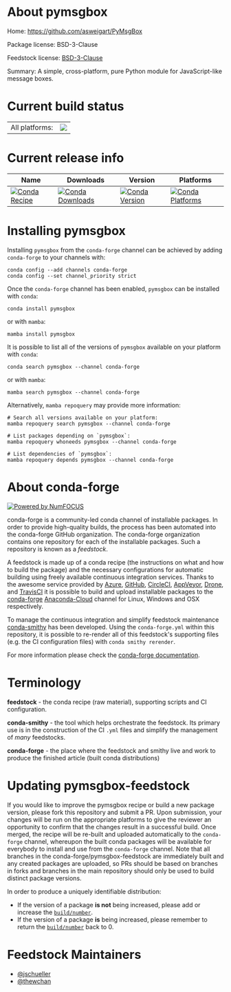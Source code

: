 About pymsgbox
==============

Home: https://github.com/asweigart/PyMsgBox

Package license: BSD-3-Clause

Feedstock license: [BSD-3-Clause](https://github.com/conda-forge/pymsgbox-feedstock/blob/main/LICENSE.txt)

Summary: A simple, cross-platform, pure Python module for JavaScript-like message boxes.

Current build status
====================


<table><tr><td>All platforms:</td>
    <td>
      <a href="https://dev.azure.com/conda-forge/feedstock-builds/_build/latest?definitionId=5286&branchName=main">
        <img src="https://dev.azure.com/conda-forge/feedstock-builds/_apis/build/status/pymsgbox-feedstock?branchName=main">
      </a>
    </td>
  </tr>
</table>

Current release info
====================

| Name | Downloads | Version | Platforms |
| --- | --- | --- | --- |
| [![Conda Recipe](https://img.shields.io/badge/recipe-pymsgbox-green.svg)](https://anaconda.org/conda-forge/pymsgbox) | [![Conda Downloads](https://img.shields.io/conda/dn/conda-forge/pymsgbox.svg)](https://anaconda.org/conda-forge/pymsgbox) | [![Conda Version](https://img.shields.io/conda/vn/conda-forge/pymsgbox.svg)](https://anaconda.org/conda-forge/pymsgbox) | [![Conda Platforms](https://img.shields.io/conda/pn/conda-forge/pymsgbox.svg)](https://anaconda.org/conda-forge/pymsgbox) |

Installing pymsgbox
===================

Installing `pymsgbox` from the `conda-forge` channel can be achieved by adding `conda-forge` to your channels with:

```
conda config --add channels conda-forge
conda config --set channel_priority strict
```

Once the `conda-forge` channel has been enabled, `pymsgbox` can be installed with `conda`:

```
conda install pymsgbox
```

or with `mamba`:

```
mamba install pymsgbox
```

It is possible to list all of the versions of `pymsgbox` available on your platform with `conda`:

```
conda search pymsgbox --channel conda-forge
```

or with `mamba`:

```
mamba search pymsgbox --channel conda-forge
```

Alternatively, `mamba repoquery` may provide more information:

```
# Search all versions available on your platform:
mamba repoquery search pymsgbox --channel conda-forge

# List packages depending on `pymsgbox`:
mamba repoquery whoneeds pymsgbox --channel conda-forge

# List dependencies of `pymsgbox`:
mamba repoquery depends pymsgbox --channel conda-forge
```


About conda-forge
=================

[![Powered by
NumFOCUS](https://img.shields.io/badge/powered%20by-NumFOCUS-orange.svg?style=flat&colorA=E1523D&colorB=007D8A)](https://numfocus.org)

conda-forge is a community-led conda channel of installable packages.
In order to provide high-quality builds, the process has been automated into the
conda-forge GitHub organization. The conda-forge organization contains one repository
for each of the installable packages. Such a repository is known as a *feedstock*.

A feedstock is made up of a conda recipe (the instructions on what and how to build
the package) and the necessary configurations for automatic building using freely
available continuous integration services. Thanks to the awesome service provided by
[Azure](https://azure.microsoft.com/en-us/services/devops/), [GitHub](https://github.com/),
[CircleCI](https://circleci.com/), [AppVeyor](https://www.appveyor.com/),
[Drone](https://cloud.drone.io/welcome), and [TravisCI](https://travis-ci.com/)
it is possible to build and upload installable packages to the
[conda-forge](https://anaconda.org/conda-forge) [Anaconda-Cloud](https://anaconda.org/)
channel for Linux, Windows and OSX respectively.

To manage the continuous integration and simplify feedstock maintenance
[conda-smithy](https://github.com/conda-forge/conda-smithy) has been developed.
Using the ``conda-forge.yml`` within this repository, it is possible to re-render all of
this feedstock's supporting files (e.g. the CI configuration files) with ``conda smithy rerender``.

For more information please check the [conda-forge documentation](https://conda-forge.org/docs/).

Terminology
===========

**feedstock** - the conda recipe (raw material), supporting scripts and CI configuration.

**conda-smithy** - the tool which helps orchestrate the feedstock.
                   Its primary use is in the construction of the CI ``.yml`` files
                   and simplify the management of *many* feedstocks.

**conda-forge** - the place where the feedstock and smithy live and work to
                  produce the finished article (built conda distributions)


Updating pymsgbox-feedstock
===========================

If you would like to improve the pymsgbox recipe or build a new
package version, please fork this repository and submit a PR. Upon submission,
your changes will be run on the appropriate platforms to give the reviewer an
opportunity to confirm that the changes result in a successful build. Once
merged, the recipe will be re-built and uploaded automatically to the
`conda-forge` channel, whereupon the built conda packages will be available for
everybody to install and use from the `conda-forge` channel.
Note that all branches in the conda-forge/pymsgbox-feedstock are
immediately built and any created packages are uploaded, so PRs should be based
on branches in forks and branches in the main repository should only be used to
build distinct package versions.

In order to produce a uniquely identifiable distribution:
 * If the version of a package **is not** being increased, please add or increase
   the [``build/number``](https://docs.conda.io/projects/conda-build/en/latest/resources/define-metadata.html#build-number-and-string).
 * If the version of a package **is** being increased, please remember to return
   the [``build/number``](https://docs.conda.io/projects/conda-build/en/latest/resources/define-metadata.html#build-number-and-string)
   back to 0.

Feedstock Maintainers
=====================

* [@jschueller](https://github.com/jschueller/)
* [@thewchan](https://github.com/thewchan/)

